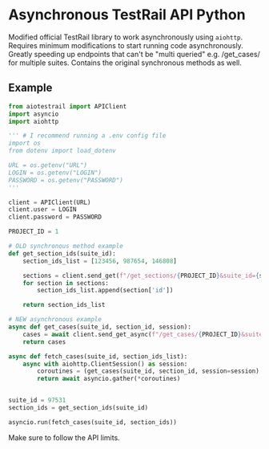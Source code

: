 # Asynchronous TestRail API Python
Modified official TestRail library to work asynchronously using `aiohttp`.
Requires minimum modifications to start running code asynchronously. Greatly speeding up endpoints that can't be "multi queried" e.g. /get_cases/ for multiple suites.
Contains the original synchronous methods as well.


## Example
```python
from aiotestrail import APIClient
import asyncio
import aiohttp

''' # I recommend running a .env config file
import os
from dotenv import load_dotenv

URL = os.getenv("URL")
LOGIN = os.getenv("LOGIN")
PASSWORD = os.getenv("PASSWORD")
'''

client = APIClient(URL)
client.user = LOGIN
client.password = PASSWORD

PROJECT_ID = 1

# OLD synchronous method example
def get_section_ids(suite_id):
    section_ids_list = [123456, 987654, 146808]

    sections = client.send_get(f"/get_sections/{PROJECT_ID}&suite_id={suite_id}")
    for section in sections:
        section_ids_list.append(section['id'])

    return section_ids_list

# NEW asynchronous example
async def get_cases(suite_id, section_id, session):
    cases = await client.send_get_async(f"/get_cases/{PROJECT_ID}&suite_id={suite_id}&section_id={section_id}", session=session)
    return cases

async def fetch_cases(suite_id, section_ids_list):
    async with aiohttp.ClientSession() as session:
        coroutines = (get_cases(suite_id, section_id, session=session) for section_id in section_ids_list)
        return await asyncio.gather(*coroutines)


suite_id = 97531
section_ids = get_section_ids(suite_id)

asyncio.run(fetch_cases(suite_id, section_ids))
```
Make sure to follow the API limits.
